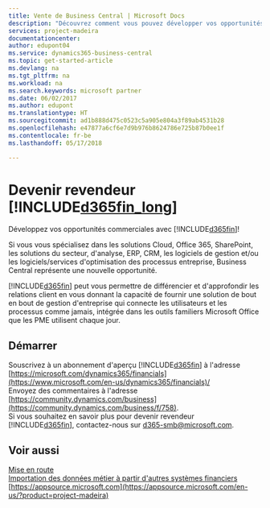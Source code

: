 ```yaml
---
title: Vente de Business Central | Microsoft Docs
description: "Découvrez comment vous pouvez développer vos opportunités commerciales et devenir un partenaire certifié Microsoft et un revendeur de Business Central."
services: project-madeira
documentationcenter: 
author: edupont04
ms.service: dynamics365-business-central
ms.topic: get-started-article
ms.devlang: na
ms.tgt_pltfrm: na
ms.workload: na
ms.search.keywords: microsoft partner
ms.date: 06/02/2017
ms.author: edupont
ms.translationtype: HT
ms.sourcegitcommit: ad1b888d475c0523c5a905e804a3f89ab4531b28
ms.openlocfilehash: e47877a6cf6e7d9b976b8624786e725b87b0ee1f
ms.contentlocale: fr-be
ms.lasthandoff: 05/17/2018

---
```

# <a name="become-a-reseller-of-included365finlongincludesd365finlongmdmd"></a>Devenir revendeur [!INCLUDE[d365fin_long](includes/d365fin_long_md.md)]
Développez vos opportunités commerciales avec [!INCLUDE[d365fin](includes/d365fin_md.md)]!  

Si vous vous spécialisez dans les solutions Cloud, Office 365, SharePoint, les solutions du secteur, d'analyse, ERP, CRM, les logiciels de gestion et/ou les logiciels/services d'optimisation des processus entreprise, Business Central représente une nouvelle opportunité.   

[!INCLUDE[d365fin](includes/d365fin_md.md)] peut vous permettre de différencier et d'approfondir les relations client en vous donnant la capacité de fournir une solution de bout en bout de gestion d'entreprise qui connecte les utilisateurs et les processus comme jamais, intégrée dans les outils familiers Microsoft Office que les PME utilisent chaque jour.  

## <a name="get-started"></a>Démarrer
Souscrivez à un abonnement d'aperçu [!INCLUDE[d365fin](includes/d365fin_md.md)] à l'adresse [https://microsoft.com/dynamics365/financials](https://www.microsoft.com/en-us/dynamics365/financials)/  
Envoyez des commentaires à l'adresse [https://community.dynamics.com/business](https://community.dynamics.com/business/f/758).  
Si vous souhaitez en savoir plus pour devenir revendeur [!INCLUDE[d365fin](includes/d365fin_md.md)], contactez-nous sur [d365-smb@microsoft.com](mailto:d365-smb@microsoft.com).  

## <a name="see-also"></a>Voir aussi
[Mise en route](product-get-started.md)  
[Importation des données métier à partir d'autres systèmes financiers](across-import-data-configuration-packages.md)  
[https://appsource.microsoft.com](https://appsource.microsoft.com/en-us/?product=project-madeira)  

